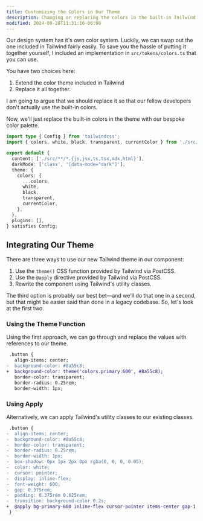 ```yaml
---
title: Customizing the Colors in Our Theme
description: Changing or replacing the colors in the built-in Tailwind theme.
modified: 2024-09-28T11:31:16-06:00
---
```


Our design system has it's own color system. Luckily, we can swap out the one included in Tailwind fairly easily. To save you the hassle of putting it together yourself, I included an implementation in `src/tokens/colors.ts` that you can use.

You have two choices here:

1. Extend the color theme included in Tailwind
2. Replace it all together.

I am going to argue that we should replace it so that our fellow developers don't actually use the built-in colors.

Now, we'll just replace the built-in colors in the theme with our bespoke color palette.

```ts
import type { Config } from 'tailwindcss';
import { colors, white, black, transparent, currentColor } from './src/tokens/colors';

export default {
  content: ['./src/**/*.{js,jsx,ts,tsx,mdx,html}'],
  darkMode: ['class', '[data-mode="dark"]'],
  theme: {
    colors: {
      ...colors,
      white,
      black,
      transparent,
      currentColor,
    },
  },
  plugins: [],
} satisfies Config;
```

## Integrating Our Theme

There are three ways to use our new Tailwind theme in our component:

1. Use the `theme()` CSS function provided by Tailwind via PostCSS.
2. Use the `@apply` directive provided by Tailwind via PostCSS.
3. Rewrite the component using Tailwind's utility classes.

The third option is probably our best bet—and we'll do that one in a second, but that might be easier said than done in a legacy codebase. So, let's look at the first two.

### Using the Theme Function

Using the first approach, we can go through and replace the values with references to our theme.

```diff
 .button {
   align-items: center;
-  background-color: #8a55c8;
+  background-color: theme('colors.primary.600', #8a55c8);
   border-color: transparent;
   border-radius: 0.25rem;
   border-width: 1px;
```

### Using Apply

Alternatively, we can apply Tailwind's utility classes to our existing classes.

```diff
 .button {
-  align-items: center;
-  background-color: #8a55c8;
-  border-color: transparent;
-  border-radius: 0.25rem;
-  border-width: 1px;
-  box-shadow: 0px 1px 2px 0px rgba(0, 0, 0, 0.05);
-  color: white;
-  cursor: pointer;
-  display: inline-flex;
-  font-weight: 600;
-  gap: 0.375rem;
-  padding: 0.375rem 0.625rem;
-  transition: background-color 0.2s;
+  @apply bg-primary-600 inline-flex cursor-pointer items-center gap-1.5 rounded border border-transparent px-2.5 py-1.5 text-white shadow-sm transition-colors;
 }
```
